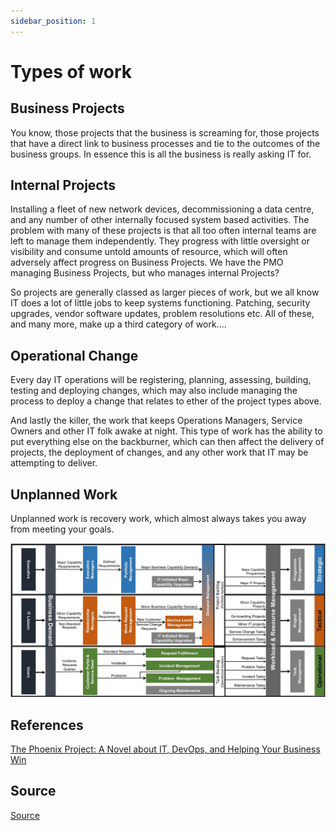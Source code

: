 ```yaml
---
sidebar_position: 1
---
```


# Types of work

## Business Projects 

You know, those projects that the business is screaming for, those projects that have a direct link to business processes and tie to the outcomes of the business groups. In essence this is all the business is really asking IT for.

## Internal Projects 

Installing a fleet of new network devices, decommissioning a data centre, and any number of other internally focused system based activities. The problem with many of these projects is that all too often internal teams are left to manage them independently. They progress with little oversight or visibility and consume untold amounts of resource, which will often adversely affect progress on Business Projects. We have the PMO managing Business Projects, but who manages internal Projects?

So projects are generally classed as larger pieces of work, but we all know IT does a lot of little jobs to keep systems functioning. Patching, security upgrades, vendor software updates, problem resolutions etc. All of these, and many more, make up a third category of work.... 

## Operational Change 

Every day IT operations will be registering, planning, assessing, building, testing and deploying changes, which may also include managing the process to deploy a change that relates to ether of the project types above.

And lastly the killer, the work that keeps Operations Managers, Service Owners and other IT folk awake at night. This type of work has the ability to put everything else on the backburner, which can then affect the delivery of projects, the deployment of changes, and any other work that IT may be attempting to deliver. 

## Unplanned Work 

Unplanned work is recovery work, which almost always takes you away from meeting your goals.

![Docs Version Dropdown](/img/agile/types-of-work-1.jpg)

## References

 [The Phoenix Project: A Novel about IT, DevOps, and Helping Your Business Win](https://www.amazon.com/gp/product/1942788290/ref=as_li_tl?ie=UTF8&camp=1789&creative=9325&creativeASIN=1942788290&linkCode=as2&tag=uptakedigital-20&linkId=e7282c46ea9b18bc99f01d659a98f369)

## Source

[Source](http://valueflowit.com.au/it-operations-only-does-4-things/)